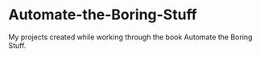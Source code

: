 # Automate-the-Boring-Stuff
My projects created while working through the book Automate the Boring Stuff.
